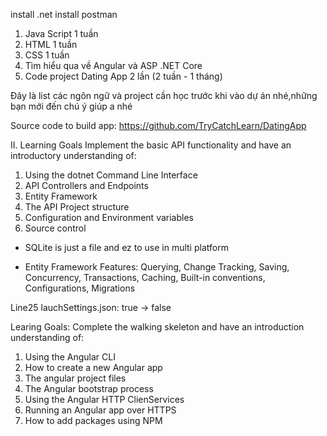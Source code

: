 install .net
install postman

1. Java Script 1 tuần
2. HTML 1 tuần
3. CSS 1 tuần
4. Tìm hiểu qua về Angular và ASP .NET Core
5. Code project Dating App 2 lần (2 tuần - 1 tháng)

Đây là  list các ngôn ngữ và project cần học trước khi vào dự án nhé,những bạn mới đến chú ý giúp a nhé

Source code to build app: https://github.com/TryCatchLearn/DatingApp

II. Learning Goals
Implement the basic API functionality and have an introductory understanding of:
1. Using the dotnet Command Line Interface
2. API Controllers and Endpoints
3. Entity Framework
4. The API Project structure
5. Configuration and Environment variables
6. Source control



* SQLite is just a file and ez to use in multi platform

* Entity Framework Features: Querying, Change Tracking, Saving, Concurrency, Transactions, Caching, Built-in conventions, Configurations, Migrations


Line25 lauchSettings.json: true -> false


Learing Goals: Complete the walking skeleton and have an introduction understanding of:
1. Using the Angular CLI
2. How to create a new Angular app
3. The angular project files
4. The Angular bootstrap process
5. Using the Angular HTTP ClienServices
6. Running an Angular app over HTTPS
7. How to add packages using NPM